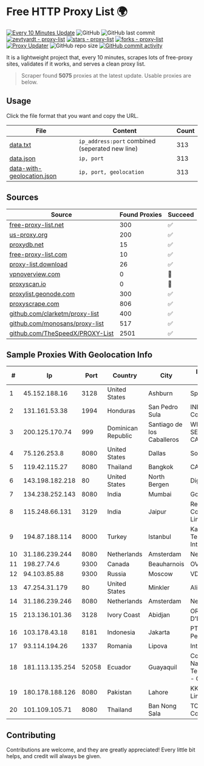 
# Free HTTP Proxy List 🌍

[![Every 10 Minutes Update](https://github.com/mertguvencli/http-proxy-list/actions/workflows/main.yml/badge.svg?branch=main)](https://github.com/mertguvencli/http-proxy-list/actions/workflows/main.yml)
![GitHub](https://img.shields.io/github/license/mertguvencli/http-proxy-list)
![GitHub last commit](https://img.shields.io/github/last-commit/mertguvencli/http-proxy-list)
[![zevtyardt - proxy-list](https://img.shields.io/static/v1?label=zevtyardt&message=proxy-list&color=blue&logo=github)](https://github.com/zevtyardt/proxy-list "Go to GitHub repo")
[![stars - proxy-list](https://img.shields.io/github/stars/zevtyardt/proxy-list?style=social)](https://github.com/zevtyardt/proxy-list)
[![forks - proxy-list](https://img.shields.io/github/forks/zevtyardt/proxy-list?style=social)](https://github.com/zevtyardt/proxy-list)
[![Proxy Updater](https://github.com/zevtyardt/proxy-list/workflows/Proxy%20Updater/badge.svg)](https://github.com/zevtyardt/proxy-list/actions?query=workflow:"Proxy+Updater")
![GitHub repo size](https://img.shields.io/github/repo-size/zevtyardt/proxy-list)
[![GitHub commit activity](https://img.shields.io/github/commit-activity/m/zevtyardt/proxy-list?logo=commits)](https://github.com/zevtyardt/proxy-list/commits/main)

It is a lightweight project that, every 10 minutes, scrapes lots of free-proxy sites, validates if it works, and serves a clean proxy list.

> Scraper found **5075** proxies at the latest update. Usable proxies are below.

## Usage

Click the file format that you want and copy the URL.

|File|Content|Count|
|----|-------|-----|
|[data.txt](https://raw.githubusercontent.com/mertguvencli/http-proxy-list/main/proxy-list/data.txt)|`ip_address:port` combined (seperated new line)|313|
|[data.json](https://raw.githubusercontent.com/mertguvencli/http-proxy-list/main/proxy-list/data.json)|`ip, port`|313|
|[data-with-geolocation.json](https://raw.githubusercontent.com/mertguvencli/http-proxy-list/main/proxy-list/data-with-geolocation.json)|`ip, port, geolocation`|313|

## Sources

|Source|Found Proxies|Succeed|
|------|-------------|-------|
|[free-proxy-list.net](https://free-proxy-list.net)|300|✅|
|[us-proxy.org](https://www.us-proxy.org)|200|✅|
|[proxydb.net](http://proxydb.net)|15|✅|
|[free-proxy-list.com](https://free-proxy-list.com/?page=&port=&type%5B%5D=http&type%5B%5D=https&up_time=0&search=Search)|10|✅|
|[proxy-list.download](https://www.proxy-list.download/HTTP)|26|✅|
|[vpnoverview.com](https://vpnoverview.com/privacy/anonymous-browsing/free-proxy-servers)|0|🚫|
|[proxyscan.io](https://www.proxyscan.io)|0|🚫|
|[proxylist.geonode.com](https://proxylist.geonode.com/api/proxy-list?limit=300&page=1&sort_by=lastChecked&sort_type=desc&protocols=http,https)|300|✅|
|[proxyscrape.com](https://api.proxyscrape.com/v2/?request=displayproxies&protocol=http&timeout=10000&country=all&ssl=all&anonymity=all)|806|✅|
|[github.com/clarketm/proxy-list](https://raw.githubusercontent.com/clarketm/proxy-list/master/proxy-list-raw.txt)|400|✅|
|[github.com/monosans/proxy-list](https://raw.githubusercontent.com/monosans/proxy-list/main/proxies/http.txt)|517|✅|
|[github.com/TheSpeedX/PROXY-List](https://raw.githubusercontent.com/TheSpeedX/PROXY-List/master/http.txt)|2501|✅|


## Sample Proxies With Geolocation Info

|#|Ip|Port|Country|City|Internet Service Provider|
|-|--|----|-------|----|-------------------------|
|1|45.152.188.16|3128|United States|Ashburn|Sprint|
|2|131.161.53.38|1994|Honduras|San Pedro Sula|INET Communication|
|3|200.125.170.74|999|Dominican Republic|Santiago de los Caballeros|WIRELESS MULTI SERVICE VARGAS CABRERA, S. R. L|
|4|75.126.253.8|8080|United States|Dallas|SoftLayer|
|5|119.42.115.27|8080|Thailand|Bangkok|CAT-BB|
|6|143.198.182.218|80|United States|North Bergen|DigitalOcean, LLC|
|7|134.238.252.143|8080|India|Mumbai|Google LLC|
|8|115.248.66.131|3129|India|Jaipur|Reliance Communications Limited|
|9|194.87.188.114|8000|Turkey|Istanbul|Kadir Huseyin Tezcan Nosspeed Internet Teknolojileri|
|10|31.186.239.244|8080|Netherlands|Amsterdam|NetSkope Inc|
|11|198.27.74.6|9300|Canada|Beauharnois|OVH SAS|
|12|94.103.85.88|9300|Russia|Moscow|VDSINA|
|13|47.254.31.179|80|United States|Minkler|Alibaba.com LLC|
|14|31.186.239.246|8080|Netherlands|Amsterdam|NetSkope Inc|
|15|213.136.101.36|3128|Ivory Coast|Abidjan|ORANGE COTE D'IVOIRE|
|16|103.178.43.18|8181|Indonesia|Jakarta|PT Jaring Solusi Persada|
|17|93.114.194.26|1337|Romania|Lipova|Interkvm Host SRL|
|18|181.113.135.254|52058|Ecuador|Guayaquil|Corporacion Nacional De Telecomunicaciones - CNT EP|
|19|180.178.188.126|8080|Pakistan|Lahore|KK Networks (Pvt.) Limited|
|20|101.109.105.71|8080|Thailand|Ban Nong Sala|TOT Public Company Limited|



## Contributing

Contributions are welcome, and they are greatly appreciated! Every
little bit helps, and credit will always be given.

